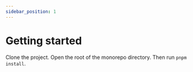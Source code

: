```yaml
---
sidebar_position: 1
---
```


# Getting started

Clone the project. Open the root of the monorepo directory. Then run `pnpm install`.
